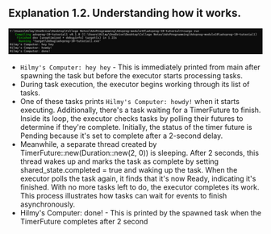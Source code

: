 ## Explanation 1.2. Understanding how it works.

![alt text](image.png)

+ `Hilmy's Computer: hey hey` - This is immediately printed from main after spawning the task but before the executor starts processing tasks.
+ During task execution, the executor begins working through its list of tasks. 
+ One of these tasks prints `Hilmy's Computer: howdy!` when it starts executing. Additionally, there's a task waiting for a TimerFuture to finish. Inside its loop, the executor checks tasks by polling their futures to determine if they're complete. Initially, the status of the timer future is Pending because it's set to complete after a 2-second delay. 
+ Meanwhile, a separate thread created by TimerFuture::new(Duration::new(2, 0)) is sleeping. After 2 seconds, this thread wakes up and marks the task as complete by setting shared_state.completed = true and waking up the task. When the executor polls the task again, it finds that it's now Ready, indicating it's finished. With no more tasks left to do, the executor completes its work. This process illustrates how tasks can wait for events to finish asynchronously.
+ Hilmy's Computer: done! - This is printed by the spawned task when the TimerFuture completes after 2 second
